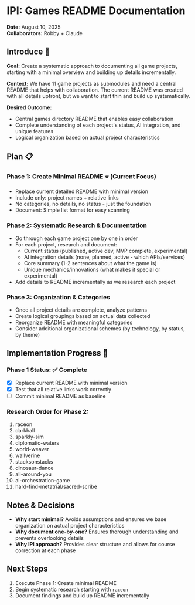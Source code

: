 # IPI: Games README Documentation

**Date:** August 10, 2025  
**Collaborators:** Robby + Claude  

## Introduce 🎯

**Goal:** Create a systematic approach to documenting all game projects, starting with a minimal overview and building up details incrementally.

**Context:** We have 11 game projects as submodules and need a central README that helps with collaboration. The current README was created with all details upfront, but we want to start thin and build up systematically.

**Desired Outcome:** 
- Central games directory README that enables easy collaboration
- Complete understanding of each project's status, AI integration, and unique features
- Logical organization based on actual project characteristics

## Plan 📋

### Phase 1: Create Minimal README ⭐ (Current Focus)
- Replace current detailed README with minimal version
- Include only: project names + relative links  
- No categories, no details, no status - just the foundation
- Document: Simple list format for easy scanning

### Phase 2: Systematic Research & Documentation
- Go through each game project one by one in order
- For each project, research and document:
  - Current status (published, active dev, MVP complete, experimental)
  - AI integration details (none, planned, active - which APIs/services)
  - Core summary (1-2 sentences about what the game is)
  - Unique mechanics/innovations (what makes it special or experimental)
- Add details to README incrementally as we research each project

### Phase 3: Organization & Categories  
- Once all project details are complete, analyze patterns
- Create logical groupings based on actual data collected
- Reorganize README with meaningful categories
- Consider additional organizational schemes (by technology, by status, by theme)

## Implementation Progress 🚀

### Phase 1 Status: ✅ Complete
- [x] Replace current README with minimal version
- [x] Test that all relative links work correctly
- [ ] Commit minimal README as baseline

### Research Order for Phase 2:
1. raceon
2. darkhall  
3. sparkly-sim
4. diplomatic-waters
5. world-weaver
6. wallverine
7. stacksonstacks
8. dinosaur-dance
9. all-around-you
10. ai-orchestration-game
11. hard-find-metatrial/sacred-scribe

## Notes & Decisions

- **Why start minimal?** Avoids assumptions and ensures we base organization on actual project characteristics
- **Why document one-by-one?** Ensures thorough understanding and prevents overlooking details
- **Why IPI approach?** Provides clear structure and allows for course correction at each phase

## Next Steps

1. Execute Phase 1: Create minimal README
2. Begin systematic research starting with `raceon`
3. Document findings and build up README incrementally
